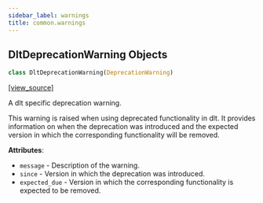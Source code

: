 ```yaml
---
sidebar_label: warnings
title: common.warnings
---
```


## DltDeprecationWarning Objects

```python
class DltDeprecationWarning(DeprecationWarning)
```

[[view_source]](https://github.com/dlt-hub/dlt/blob/e9c9ecfa8a644fdb516dd74aabca3bf75bafb154/dlt/common/warnings.py#L12)

A dlt specific deprecation warning.

This warning is raised when using deprecated functionality in dlt. It provides information on when the
deprecation was introduced and the expected version in which the corresponding functionality will be removed.

**Attributes**:

- `message` - Description of the warning.
- `since` - Version in which the deprecation was introduced.
- `expected_due` - Version in which the corresponding functionality is expected to be removed.

